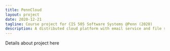 ```yaml
---
title: PennCloud
layout: project
date: 2020-12-21
tagline: Course project for CIS 505 Software Systems @Penn (2020)
description: A distributed cloud platform with email service and file storage built in C++
---
```


Details about project here